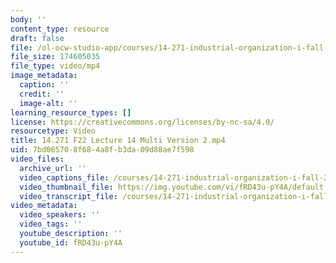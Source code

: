 ```yaml
---
body: ''
content_type: resource
draft: false
file: /ol-ocw-studio-app/courses/14-271-industrial-organization-i-fall-2022/14271-f22-lecture-14-multi-version-2_360p_16_9.mp4
file_size: 174605035
file_type: video/mp4
image_metadata:
  caption: ''
  credit: ''
  image-alt: ''
learning_resource_types: []
license: https://creativecommons.org/licenses/by-nc-sa/4.0/
resourcetype: Video
title: 14.271 F22 Lecture 14 Multi Version 2.mp4
uid: 7bd06570-8f68-4a8f-b3da-09d88ae7f598
video_files:
  archive_url: ''
  video_captions_file: /courses/14-271-industrial-organization-i-fall-2022/1GNZRYgkhWIW4sOmpak9OABBqIBwpWUFv_transcript.webvtt
  video_thumbnail_file: https://img.youtube.com/vi/fRD43u-pY4A/default.jpg
  video_transcript_file: /courses/14-271-industrial-organization-i-fall-2022/1GNZRYgkhWIW4sOmpak9OABBqIBwpWUFv_transcript.pdf
video_metadata:
  video_speakers: ''
  video_tags: ''
  youtube_description: ''
  youtube_id: fRD43u-pY4A
---
```


